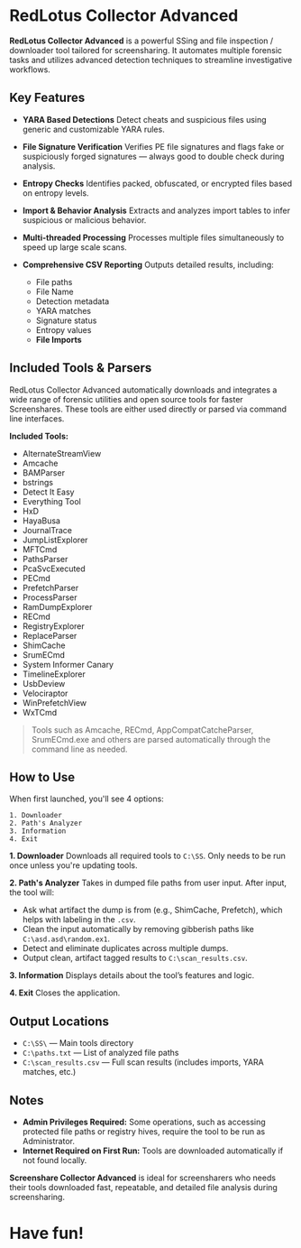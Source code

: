 # RedLotus Collector Advanced

**RedLotus Collector Advanced** is a powerful SSing and file inspection / downloader tool tailored for screensharing. It automates multiple forensic tasks and utilizes advanced detection techniques to streamline investigative workflows.

## Key Features

* **YARA Based Detections**
  Detect cheats and suspicious files using generic and customizable YARA rules.

* **File Signature Verification**
  Verifies PE file signatures and flags fake or suspiciously forged signatures — always good to double check during analysis.

* **Entropy Checks**
  Identifies packed, obfuscated, or encrypted files based on entropy levels.

* **Import & Behavior Analysis**
  Extracts and analyzes import tables to infer suspicious or malicious behavior.

* **Multi-threaded Processing**
  Processes multiple files simultaneously to speed up large scale scans.

* **Comprehensive CSV Reporting**
  Outputs detailed results, including:

  * File paths
  * File Name
  * Detection metadata
  * YARA matches
  * Signature status
  * Entropy values
  * **File Imports**

## Included Tools & Parsers

RedLotus Collector Advanced automatically downloads and integrates a wide range of forensic utilities and open source tools for faster Screenshares. These tools are either used directly or parsed via command line interfaces.

**Included Tools:**

* AlternateStreamView
* Amcache
* BAMParser
* bstrings
* Detect It Easy
* Everything Tool
* HxD
* HayaBusa
* JournalTrace
* JumpListExplorer
* MFTCmd
* PathsParser
* PcaSvcExecuted
* PECmd
* PrefetchParser
* ProcessParser
* RamDumpExplorer
* RECmd
* RegistryExplorer
* ReplaceParser
* ShimCache
* SrumECmd
* System Informer Canary
* TimelineExplorer
* UsbDeview
* Velociraptor
* WinPrefetchView
* WxTCmd

> Tools such as Amcache, RECmd, AppCompatCatcheParser, SrumECmd.exe and others are parsed automatically through the command line as needed.

## How to Use

When first launched, you'll see 4 options:

```
1. Downloader
2. Path's Analyzer
3. Information
4. Exit
```

**1. Downloader**
Downloads all required tools to `C:\SS`. Only needs to be run once unless you're updating tools.

**2. Path's Analyzer**
Takes in dumped file paths from user input. After input, the tool will:

* Ask what artifact the dump is from (e.g., ShimCache, Prefetch), which helps with labeling in the `.csv`.
* Clean the input automatically by removing gibberish paths like `C:\asd.asd\random.ex1`.
* Detect and eliminate duplicates across multiple dumps.
* Output clean, artifact tagged results to `C:\scan_results.csv`.

**3. Information**
Displays details about the tool’s features and logic.

**4. Exit**
Closes the application.

## Output Locations

* `C:\SS\` — Main tools directory
* `C:\paths.txt` — List of analyzed file paths
* `C:\scan_results.csv` — Full scan results (includes imports, YARA matches, etc.)

## Notes

* **Admin Privileges Required:** Some operations, such as accessing protected file paths or registry hives, require the tool to be run as Administrator.
* **Internet Required on First Run:** Tools are downloaded automatically if not found locally.

**Screenshare Collector Advanced** is ideal for screensharers who needs their tools downloaded fast, repeatable, and detailed file analysis during screensharing.

# Have fun!
